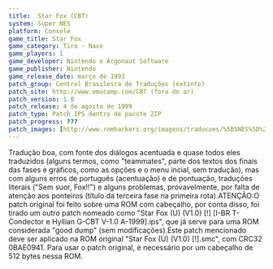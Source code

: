 ```yaml
---
title:  Star Fox (CBT)
system: Super NES
platform: Console
game_title: Star Fox
game_category: Tiro - Nave
game_players: 1
game_developer: Nintendo e Argonaut Software
game_publisher: Nintendo
game_release_date: março de 1993
patch_group: Central Brasileira de Traduções (extinto)
patch_site: http://www.emucamp.com/CBT (fora do ar)
patch_version: 1.0
patch_release: 4 de agosto de 1999
patch_type: Patch IPS dentro de pacote ZIP
patch_progress: ???
patch_images: [http://www.romhackers.org/imagens/traducoes/%5BSNES%5D%20Star%20Fox%20-%201.png,http://www.romhackers.org/imagens/traducoes/%5BSNES%5D%20Star%20Fox%20-%20CBT%20-%202.png,http://www.romhackers.org/imagens/traducoes/%5BSNES%5D%20Star%20Fox%20-%20CBT%20-%203.png]
---
```

Tradução boa, com fonte dos diálogos acentuada e quase todos eles traduzidos (alguns termos, como "teammates", parte dos textos dos finais das fases e gráficos, como as opções e o menu incial, sem tradução), mas com alguns erros de português (acentuação) e de pontuação, traduções literais ("Sem suor, Fox!!") e alguns problemas, provavelmente, por falta de atenção aos ponteiros (título da terceira fase na primeira rota).ATENÇÃO:O patch original foi feito sobre uma ROM com cabeçalho, por conta disso, foi tirado um outro patch nomeado como "Star Fox (U) (V1.0) [!] [I-BR T-Condector e Hyllian G-CBT V-1.0 A-1999].ips", que já serve para uma ROM considerada "good dump" (sem modificações).Este patch mencionado deve ser aplicado na ROM original "Star Fox (U) (V1.0) [!].smc", com CRC32 0BAE0941. Para usar o patch original, é necessário por um cabeçalho de 512 bytes nessa ROM.